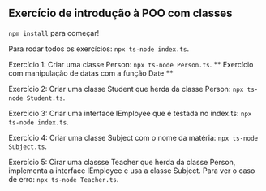 ## Exercício de introdução à POO com classes

`npm install` para começar!

Para rodar todos os exercícios: `npx ts-node index.ts`.

Exercício 1: Criar uma classe Person: `npx ts-node Person.ts`.
** Exercício com manipulação de datas com a função Date **

Exercício 2: Criar uma classe Student que herda da classe Person: `npx ts-node Student.ts`.

Exercício 3: Criar uma interface IEmployee que é testada no index.ts: `npx ts-node index.ts`.

Exercício 4: Criar uma classe Subject com o nome da matéria: `npx ts-node Subject.ts`.

Exercício 5: Cirar uma classse Teacher que herda da classe Person, implementa a interface IEmployee e usa a classe Subject. Para ver o caso de erro: `npx ts-node Teacher.ts`.